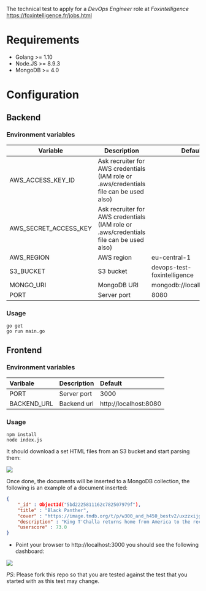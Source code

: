 The technical test to apply for a *DevOps Engineer* role at *Foxintelligence* https://foxintelligence.fr/jobs.html

# Requirements

- Golang >= 1.10
- Node.JS >= 8.9.3
- MongoDB >= 4.0

# Configuration

## Backend

### Environment variables

| Variable                              | Description             | Default                            |
| ------------------------------------ | ---------------        | --------------------------------- |
| AWS_ACCESS_KEY_ID                     | Ask recruiter for AWS credentials (IAM role or .aws/credentials file can be used also) | |
| AWS_SECRET_ACCESS_KEY | Ask recruiter for AWS credentials (IAM role or .aws/credentials file can be used also) | |
| AWS_REGION | AWS region | eu-central-1 |
| S3_BUCKET | S3 bucket | devops-test-foxintelligence |
| MONGO_URI | MongoDB URI | mongodb://localhost:27017 |
| PORT | Server port | 8080 |

### Usage

```shell
go get
go run main.go
````

## Frontend

### Environment variables

| Varibale                              | Description             | Default                            |
| :------------------------------------ | :---------------        | :--------------------------------- |
| PORT                     | Server port | 3000 |
| BACKEND_URL                     | Backend url | http://localhost:8080 |

### Usage

```shell
npm install
node index.js
```

It should download a set HTML files from an S3 bucket and start parsing them:

<img src="logs.png">

Once done, the documents will be inserted to a MongoDB collection, the following is an example of a document inserted:

```json
{
    "_id" : ObjectId("5bd2225811162c782507979f"),
    "title" : "Black Panther",
    "cover" : "https://image.tmdb.org/t/p/w300_and_h450_bestv2/uxzzxijgPIY7slzFvMotPv8wjKA.jpg",
    "description" : "King T'Challa returns home from America to the reclusive, technologically advanced African nation of Wakanda to serve as his country's new leader. However, T'Challa soon finds that he is challenged for the throne by factions within his own country as well as without. Using powers reserved to Wakandan kings, T'Challa assumes the Black Panther mantel to join with girlfriend Nakia, the queen-mother, his princess-kid sister, members of the Dora Milaje (the Wakandan 'special forces') and an American secret agent, to prevent Wakanda from being dragged into a world war.",
    "userscore" : 73.0
}
```

- Point your browser to http://localhost:3000 you should see the following dashboard:

<img src="dashboard.png">

_PS_: Please fork this repo so that you are tested against the test that you started with as this test may change.

